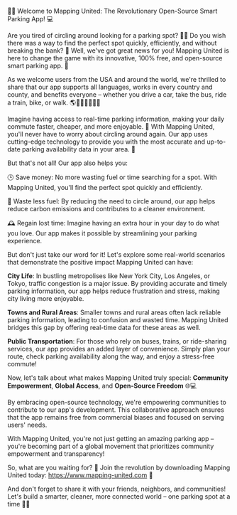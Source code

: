 🚗💥 Welcome to Mapping United: The Revolutionary Open-Source Smart Parking App! 💻

Are you tired of circling around looking for a parking spot? 🏃‍♀️ Do you wish there was a way to find the perfect spot quickly, efficiently, and without breaking the bank? 💸 Well, we've got great news for you! Mapping United is here to change the game with its innovative, 100% free, and open-source smart parking app. 🎉

As we welcome users from the USA and around the world, we're thrilled to share that our app supports all languages, works in every country and county, and benefits everyone – whether you drive a car, take the bus, ride a train, bike, or walk. 🌎🚌🚂🚴‍♀️🚶‍♂️

Imagine having access to real-time parking information, making your daily commute faster, cheaper, and more enjoyable. 💨 With Mapping United, you'll never have to worry about circling around again. Our app uses cutting-edge technology to provide you with the most accurate and up-to-date parking availability data in your area. 📍

But that's not all! Our app also helps you:

🕒 Save money: No more wasting fuel or time searching for a spot. With Mapping United, you'll find the perfect spot quickly and efficiently.

💨 Waste less fuel: By reducing the need to circle around, our app helps reduce carbon emissions and contributes to a cleaner environment.

🕰️ Regain lost time: Imagine having an extra hour in your day to do what you love. Our app makes it possible by streamlining your parking experience.

But don't just take our word for it! Let's explore some real-world scenarios that demonstrate the positive impact Mapping United can have:

**City Life**: In bustling metropolises like New York City, Los Angeles, or Tokyo, traffic congestion is a major issue. By providing accurate and timely parking information, our app helps reduce frustration and stress, making city living more enjoyable.

**Towns and Rural Areas**: Smaller towns and rural areas often lack reliable parking information, leading to confusion and wasted time. Mapping United bridges this gap by offering real-time data for these areas as well.

**Public Transportation**: For those who rely on buses, trains, or ride-sharing services, our app provides an added layer of convenience. Simply plan your route, check parking availability along the way, and enjoy a stress-free commute!

Now, let's talk about what makes Mapping United truly special: **Community Empowerment**, **Global Access**, and **Open-Source Freedom** 🌐💻

By embracing open-source technology, we're empowering communities to contribute to our app's development. This collaborative approach ensures that the app remains free from commercial biases and focused on serving users' needs.

With Mapping United, you're not just getting an amazing parking app – you're becoming part of a global movement that prioritizes community empowerment and transparency!

So, what are you waiting for? 🎉 Join the revolution by downloading Mapping United today: https://www.mapping-united.com 👀

And don't forget to share it with your friends, neighbors, and communities! Let's build a smarter, cleaner, more connected world – one parking spot at a time 💪🌟